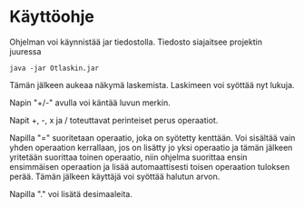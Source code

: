 # Käyttöohje

Ohjelman voi käynnistää jar tiedostolla. Tiedosto siajaitsee projektin juuressa

```
java -jar Otlaskin.jar
```

Tämän jälkeen aukeaa näkymä laskemista. Laskimeen voi syöttää nyt lukuja.

Napin "+/-" avulla voi käntää luvun merkin.

Napit +, -, x ja / toteuttavat perinteiset perus operaatiot.

Napilla "=" suoritetaan operaatio, joka on syötetty kenttään. Voi sisältää vain yhden operaation kerrallaan, jos on lisätty jo yksi operaatio ja tämän jälkeen yritetään suorittaa toinen operaatio, niin ohjelma suorittaa ensin ensimmäisen operaation ja lisää automaattisesti toisen operaation tuloksen perää. Tämän jälkeen käyttäjä voi syöttää halutun arvon. 

Napilla "." voi lisätä desimaaleita. 